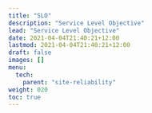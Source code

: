 ```yaml
---
title: "SLO"
description: "Service Level Objective"
lead: "Service Level Objective"
date: 2021-04-04T21:40:21+12:00
lastmod: 2021-04-04T21:40:21+12:00
draft: false
images: []
menu: 
  tech:
    parent: "site-reliability"
weight: 020
toc: true
---
```

